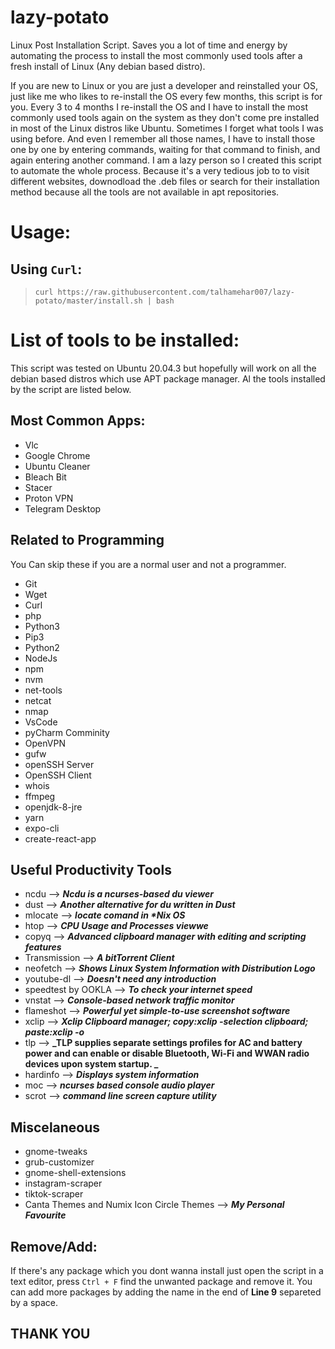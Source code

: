 # lazy-potato

Linux Post Installation Script. Saves you a lot of time and energy by automating the process to install the most commonly used tools after a fresh install of Linux (Any debian based distro). 


If you are new to Linux or you are just a developer and reinstalled your OS, just like me who likes to re-install the OS every few months, this script is for you. Every 3 to 4 months I re-install the OS and I have to install the most commonly used tools again on the system as they don't come pre installed in most of the Linux distros like Ubuntu. Sometimes I forget what tools I was using before. And even I remember all those names, I have to install those one by one by entering commands, waiting for that command to finish, and again entering another command. I am a lazy person so I created this script to automate the whole process. Because it's a very tedious job to to visit different websites, downodload the .deb files or search for their installation method because all the tools are not available in apt repositories.


# Usage:


## Using `Curl`:
>     curl https://raw.githubusercontent.com/talhamehar007/lazy-potato/master/install.sh | bash


# List of tools to be installed:
This script was tested on Ubuntu 20.04.3 but hopefully will work on all the debian based distros which use APT package manager. Al the tools installed by the script are listed below. 

## Most Common Apps:
* Vlc 
* Google Chrome
* Ubuntu Cleaner
* Bleach Bit
* Stacer
* Proton VPN
* Telegram Desktop

## Related to Programming
You Can skip these if you are a normal user and not a programmer.
* Git
* Wget
* Curl
* php
* Python3
* Pip3
* Python2
* NodeJs
* npm
* nvm
* net-tools
* netcat
* nmap
* VsCode
* pyCharm Comminity
* OpenVPN
* gufw 
* openSSH Server
* OpenSSH Client
* whois
* ffmpeg
* openjdk-8-jre
* yarn
* expo-cli
* create-react-app

## Useful Productivity Tools
* ncdu  --> **_Ncdu is a ncurses-based du viewer_**
* dust  --> **_Another alternative for du written in Dust_**
* mlocate --> **_locate comand in *Nix OS_**
* htop  --> **_CPU Usage and Processes viewwe_**
* copyq --> **_Advanced clipboard manager with editing and scripting features_**
* Transmission --> **_A bitTorrent Client_**
* neofetch  --> **_Shows Linux System Information with Distribution Logo_**
* youtube-dl --> **_Doesn't need any introduction_**
* speedtest by OOKLA --> **_To check your internet speed_**
* vnstat  --> **_Console-based network traffic monitor_**
* flameshot --> **_Powerful yet simple-to-use screenshot software_**
* xclip --> **_Xclip Clipboard manager; copy:xclip -selection clipboard; paste:xclip -o_**
* tlp --> **_TLP supplies separate settings profiles for AC and battery power and can
 enable or disable Bluetooth, Wi-Fi and WWAN radio devices upon system startup.
_**
* hardinfo --> **_Displays system information_**
* moc --> **_ncurses based console audio player_**
* scrot --> **_command line screen capture utility_**


## Miscelaneous
* gnome-tweaks 
* grub-customizer
* gnome-shell-extensions
* instagram-scraper
* tiktok-scraper
* Canta Themes and Numix Icon Circle Themes --> **_My Personal Favourite_**


## Remove/Add:
If there's any package which you dont wanna install just open the script in a text editor, press `Ctrl + F` find the unwanted package and remove it. You can add more packages by adding the name in the end of **Line 9** separeted by a space.

## THANK YOU
